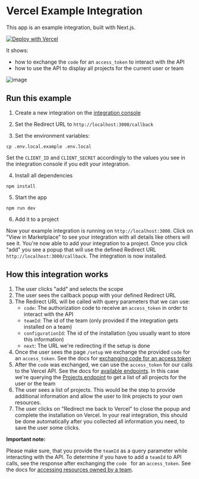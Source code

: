 # Vercel Example Integration

This app is an example integration, built with Next.js.

[![Deploy with Vercel](https://vercel.com/button)](https://vercel.com/new/clone?repository-url=repository-url=https%3A%2F%2Fgithub.com%2FElakkuvanR%2FXM-Cloud-Introduction&project-name=vraves&repo-name=vraves&env=JSS_Editing_Secret,Sitecore_API_Host,Sitecore_API_Key,Graph_QA_Endpoint,Fetch_With&envDescription=Keys%20for%20Integration&project-name=xm-cloud-integration&repo-name=vraves&redirect-url=https%3A%2F%2Fcm.vraves.localhost%2Fsitecore&demo-title=XM-Vercel-Integration&demo-description=XM%20Cloud%20Vercel%20Integration&demo-url=https%3A%2F%2Frh.vraves.localhost&demo-image=https%3A%2F%2Fgetlogo.net%2Fwp-content%2Fuploads%2F2020%2F11%2Fvaltech-logo-vector.png&integration-ids=oac_tpWgbB5pxqz2mOjz2QSLA6gU)

It shows:

- how to exchange the `code` for an `access_token` to interact with the API
- how to use the API to display all projects for the current user or team


![image](https://user-images.githubusercontent.com/7249920/110459590-7389e500-80cd-11eb-9258-6d6d229c7a50.png)


## Run this example

1. Create a new integration on the [integration console](https://vercel.com/dashboard/integrations/console)

2. Set the Redirect URL to `http://localhost:3000/callback`

3. Set the environment variables:

```
cp .env.local.example .env.local
```

Set the `CLIENT_ID` and `CLIENT_SECRET` accordingly to the values you see in the integration console if you edit your integration.

4. Install all dependencies

```
npm install
```

5. Start the app

```
npm run dev
```

6. Add it to a project

Now your example integration is running on `http://localhost:3000`. Click on "View in Marketplace" to see your integration with all details like others will see it. You're now able to add your integration to a project. Once you click "add" you see a popup that will use the defined Redirect URL `http://localhost:3000/callback`. The integration is now installed.



## How this integration works

1. The user clicks "add" and selects the scope
2. The user sees the callback popup with your defined Redirect URL
3. The Redirect URL will be called with query parameters that we can use:
   - `code`: The authorization code to receive an `access_token` in order to interact with the API
   - `teamId`: The id of the team (only provided if the integration gets installed on a team)
   - `configurationId`: The id of the installation (you usually want to store this information)
   - `next`: The URL we're redirecting if the setup is done
4. Once the user sees the page `/setup` we exchange the provided `code` for an `access_token`. See the docs for [exchanging code for an access token](https://vercel.com/docs/integrations#using-the-vercel-api/getting-an-access-token/exchanging-the-code-for-an-access-token)
5. After the `code` was exchanged, we can use the `access_token` for our calls to the Vercel API. See the docs for [available endpoints](https://vercel.com/docs/api#endpoints). In this case we're querying the [Projects endpoint](https://vercel.com/docs/api#endpoints/projects/get-projects) to get a list of all projects for the user or the team
6. The user sees a list of projects. This would be the step to provide additional information and allow the user to link projects to your own resources.
7. The user clicks on "Redirect me back to Vercel" to close the popup and complete the installation on Vercel. In your real integration, this should be done automatically after you collected all information you need, to save the user some clicks.



**Important note:**

Please make sure, that you provide the `teamId` as a query parameter while interacting with the API. To determine if you have to add a `teamId` to API calls, see the response after exchanging the `code ` for an `access_token`. See the docs for [accessing resources owned by a team](https://vercel.com/docs/api#api-basics/authentication/accessing-resources-owned-by-a-team).
